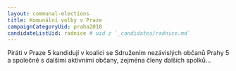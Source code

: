 ```yaml
---
layout: communal-elections
title: Komunální volby v Praze
campaignCategoryUid: praha2018
candidateListUid: radnice # uid z `_candidates/radnice.md`
---
```


Piráti v Praze 5 kandidují v koalici se Sdružením nezávislých občanů Prahy 5 a společně s dalšími aktivními občany, zejména členy dalších spolků...
